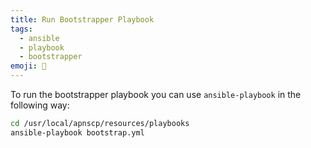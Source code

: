 ```yaml
---
title: Run Bootstrapper Playbook
tags:
  - ansible
  - playbook
  - bootstrapper
emoji: 📖
---
```


To run the bootstrapper playbook you can use `ansible-playbook` in the following way:

```bash
cd /usr/local/apnscp/resources/playbooks
ansible-playbook bootstrap.yml
```
